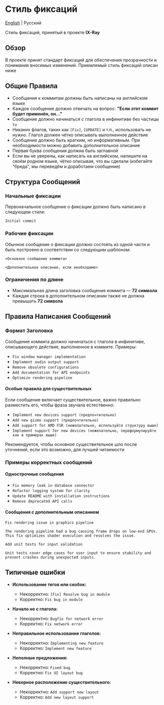 # Стиль фиксаций

[English](./commit-style.md) | Русский

Стиль фиксаций, принятый в проекте __IX-Ray__

## Обзор

В проекте принят стандарт фиксаций для обеспечения прозрачности и понимания вносимых изменений. Приемлемый стиль фиксаций описан ниже

## Общие Правила

- Сообщения к коммитам должны быть написаны на английском языке
- Каждое сообщение должно отвечать на вопрос: __"Если этот коммит будет применён, он..."__
- Сообщение должно начинаться с глагола в инфинитиве без частицы `to`
- Никаких флагов, таких как `[Fix]`, `[UPDATE]` и т.п., использовать не нужно. Глагол должен чётко описывать выполненное действие
- Сообщение должно быть кратким, но информативным. При необходимости можно добавить дополнительное описание
- Первая буква сообщения должна быть заглавной
- Если вы не уверены, как написать на английском, напишите на своём родном языке, чётко описывая, что вы сделали (избегайте "бреда", мы переведём и доработаем сообщение)

## Структура Сообщений

### Начальные фиксации

Первоначальное сообщение о фиксации должно быть написано в следующем стиле:

```text
Initial commit
```

### Рабочие фиксации

  Обычное сообщение о фиксации должно состоять из одной части и быть построено в соответствии со следующим шаблоном:

```text
<Основное сообщение коммита>

<Дополнительное описание, если необходимо>
  ```

### Ограничения по длине

- Максимальная длина заголовка сообщения коммита — __72 символа__
- Каждая строка в дополнительном описании также не должна превышать __72 символа__

## Правила Написания Сообщений

### Формат Заголовка

Сообщение коммита должно начинаться с глагола в инфинитиве, описывающего действие, выполненное в коммите. Примеры:

- `Fix window manager implementation`
- `Implement audio output support`
- `Remove obsolete configurations`
- `Add documentation for API endpoints`
- `Optimize rendering pipeline`

#### Особые правила для существительных

Если сообщение включает существительное, важно правильно разместить его, чтобы фраза звучала естественно:

- `Implement new devices support (предпочтительно)`
- `Add new gizmo support (предпочтительно)`
- `Add support for AMD FSR (нежелательно, используйте структуру выше)`
- `Implement support for new devices (нежелательно, переформулируйте как в примерах выше)`

Рекомендуется, чтобы основное существительное шло после уточнений, если это возможно, для лучшей читаемости

### Примеры корректных сообщений

#### Однострочные сообщения

- `Fix memory leak in database connector`
- `Refactor logging system for clarity`
- `Update README with installation instructions`
- `Remove deprecated API calls`

#### Сообщения с дополнительным описанием

```text
Fix rendering issue in graphics pipeline

The rendering pipeline had a bug causing frame drops on low-end GPUs. This fix optimizes shader execution and resolves the issue.
```

```text
Add unit tests for input validation

Unit tests cover edge cases for user input to ensure stability and prevent crashes during unexpected inputs.
```

## Типичные ошибки

- __Использование тегов или скобок:__

  - Некорректно: `[Fix] Resolve bug in module`
  - Корректно: `Fix bug in module`

- __Начало не с глагола:__

  - Некорректно: `Bugfix for network error`
  - Корректно: `Fix network error`

- __Неправильное использование глаголов:__

  - Некорректно: `Implementing new feature`
  - Корректно: `Implement new feature`

- __Неполные предложения:__

  - Некорректно: `Fixed bug`
  - Корректно: `Fix UI layout bug`

- __Неверное расположение существительного:__

  - Некорректно: `Add support new layout`
  - Корректно: `Add new layout support`
